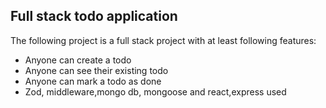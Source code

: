 ## Full stack todo application

The following project is a full stack project with at least following features:

- Anyone can create a todo
- Anyone can see their existing todo
- Anyone can mark a todo as done
- Zod, middleware,mongo db, mongoose and react,express used

